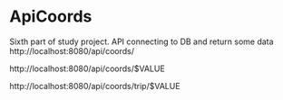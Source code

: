# ApiCoords
Sixth part of study project. API connecting to DB and return some data
http://localhost:8080/api/coords/

http://localhost:8080/api/coords/$VALUE

http://localhost:8080/api/coords/trip/$VALUE


